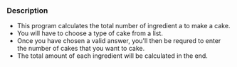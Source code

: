 ### Description 

* This program calculates the total number of ingredient a to make a cake. 
* You will have to choose a type of cake from a list. 
* Once you have chosen a valid answer, you'll then be requred to enter the number of cakes that you want to cake.
* The total amount of each ingredient will be calculated in the end. 
